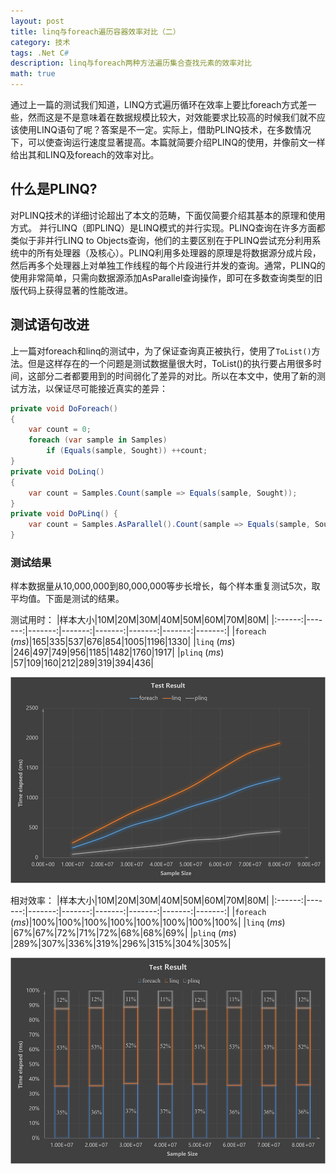 ```yaml
---
layout: post
title: linq与foreach遍历容器效率对比（二）
category: 技术
tags: .Net C#
description: linq与foreach两种方法遍历集合查找元素的效率对比
math: true
---
```


通过上一篇的测试我们知道，LINQ方式遍历循环在效率上要比foreach方式差一些，然而这是不是意味着在数据规模比较大，对效能要求比较高的时候我们就不应该使用LINQ语句了呢？答案是不一定。实际上，借助PLINQ技术，在多数情况下，可以使查询运行速度显著提高。本篇就简要介绍PLINQ的使用，并像前文一样给出其和LINQ及foreach的效率对比。

<!-- more -->

## 什么是PLINQ?

对PLINQ技术的详细讨论超出了本文的范畴，下面仅简要介绍其基本的原理和使用方式。
并行LINQ（即PLINQ）是LINQ模式的并行实现。PLINQ查询在许多方面都类似于非并行LINQ to
Objects查询，他们的主要区别在于PLINQ尝试充分利用系统中的所有处理器（及核心）。PLINQ利用多处理器的原理是将数据源分成片段，然后再多个处理器上对单独工作线程的每个片段进行并发的查询。通常，PLINQ的使用非常简单，只需向数据源添加AsParallel查询操作，即可在多数查询类型的旧版代码上获得显著的性能改进。

## 测试语句改进

上一篇对foreach和linq的测试中，为了保证查询真正被执行，使用了`ToList()`方法。但是这样存在的一个问题是测试数据量很大时，ToList()的执行要占用很多时间，这部分二者都要用到的时间弱化了差异的对比。所以在本文中，使用了新的测试方法，以保证尽可能接近真实的差异：

```C#
private void DoForeach()
{
    var count = 0;
    foreach (var sample in Samples) 
        if (Equals(sample, Sought)) ++count;
}
private void DoLinq()
{
    var count = Samples.Count(sample => Equals(sample, Sought));
}
private void DoPLinq() {
    var count = Samples.AsParallel().Count(sample => Equals(sample, Sought));
}
```

### 测试结果

样本数据量从10,000,000到80,000,000等步长增长，每个样本重复测试5次，取平均值。下面是测试的结果。

测试用时：
|样本大小|10M|20M|30M|40M|50M|60M|70M|80M|
|:------:|-------:|-------:|-------:|-------:|-------:|-------:|-------:|
|`foreach` (*ms*)|165|335|537|676|854|1005|1196|1330|
|`linq` (*ms*)   |246|497|749|956|1185|1482|1760|1917|
|`plinq` (*ms*)  |57|109|160|212|289|319|394|436|

![Chart of List<int>](/res/img/2015-04-27-linq-efficiency-2/result-eff.jpg)

相对效率：
|样本大小|10M|20M|30M|40M|50M|60M|70M|80M|
|:------:|-------:|-------:|-------:|-------:|-------:|-------:|-------:|
|`foreach` (*ms*)|100%|100%|100%|100%|100%|100%|100%|100%|
|`linq` (*ms*)   |67%|67%|72%|71%|72%|68%|68%|69%|
|`plinq` (*ms*)  |289%|307%|336%|319%|296%|315%|304%|305%|

![Chart of List<int>](/res/img/2015-04-27-linq-efficiency-2/result-relative-eff.jpg)
